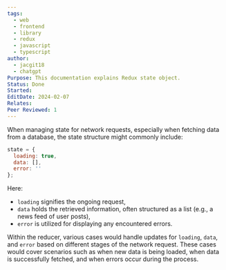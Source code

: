 ```yaml
---
tags:
  - web
  - frontend
  - library
  - redux
  - javascript
  - typescript
author:
  - jacgit18
  - chatgpt
Purpose: This documentation explains Redux state object.
Status: Done
Started: 
EditDate: 2024-02-07
Relates: 
Peer Reviewed: 1
---
```

When managing state for network requests, especially when fetching data from a database, the state structure might commonly include:

```javascript
state = {
  loading: true,
  data: [],
  error: ''
};
```

Here:
- `loading` signifies the ongoing request,
- `data` holds the retrieved information, often structured as a list (e.g., a news feed of user posts),
- `error` is utilized for displaying any encountered errors.

Within the reducer, various cases would handle updates for `loading`, `data`, and `error` based on different stages of the network request. These cases would cover scenarios such as when new data is being loaded, when data is successfully fetched, and when errors occur during the process.